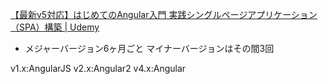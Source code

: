 [【最新v5対応】はじめてのAngular入門 実践シングルページアプリケーション（SPA）構築 | Udemy](https://www.udemy.com/angular-ja/learn/v4/overview)

- メジャーバージョン6ヶ月ごと
マイナーバージョンはその間3回

v1.x:AngularJS
v2.x:Angular2
v4.x:Angular